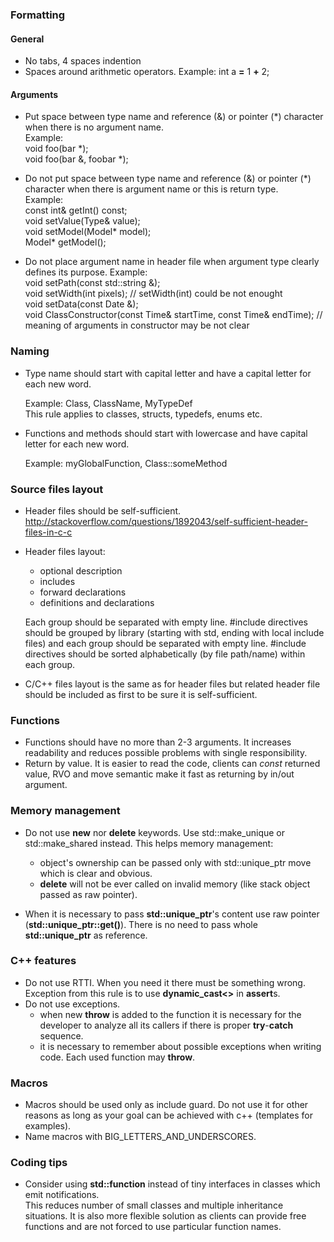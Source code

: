 
### Formatting

#### General

* No tabs, 4 spaces indention
* Spaces around arithmetic operators. Example: int a __=__ 1 __+__ 2;

#### Arguments
* Put space between type name and reference (&) or pointer (\*) character when there is no argument name.<br/>
  Example:<br/>
           void foo(bar *); <br/>
           void foo(bar &, foobar *);

* Do not put space between type name and reference (&) or pointer (\*) character when there is argument name
  or this is return type.<br/>
  Example: <br/>
           const int& getInt() const;<br/>
           void setValue(Type& value);<br/>
           void setModel(Model\* model);<br/>
           Model\* getModel();<br/>

* Do not place argument name in header file when argument type clearly defines its purpose. Example: <br/>
  void setPath(const std::string &);<br/>
  void setWidth(int pixels);   // setWidth(int) could be not enought<br/>
  void setData(const Date &);<br/>
  void ClassConstructor(const Time& startTime, const Time& endTime); // meaning of arguments in constructor may be not clear<br/>

### Naming
* Type name should start with capital letter and have a capital letter for each new word. 

  Example: Class, ClassName, MyTypeDef<br/>
  This rule applies to classes, structs, typedefs, enums etc.
  
* Functions and methods should start with lowercase and have capital letter for each new word.

  Example: myGlobalFunction, Class::someMethod

### Source files layout
* Header files should be self-sufficient.
  http://stackoverflow.com/questions/1892043/self-sufficient-header-files-in-c-c

* Header files layout:
  - optional description
  - includes
  - forward declarations
  - definitions and declarations
  
  Each group should be separated with empty line. 
  \#include directives should be grouped by library (starting with std, ending with local include files) and each group should be separated with empty line. 
  \#include directives should be sorted alphabetically (by file path/name) within each group.

* C/C++ files layout is the same as for header files but related header file should be included as first to be sure it is self-sufficient.
 
### Functions
* Functions should have no more than 2-3 arguments. It increases readability and reduces possible problems with single responsibility.
* Return by value. It is easier to read the code, clients can *const* returned value, RVO and move semantic make it fast as returning by in/out argument. 

### Memory management
* Do not use **new** nor **delete** keywords. Use std::make_unique or std::make_shared instead. This helps memory management:
  - object's ownership can be passed only with std::unique_ptr move which is clear and obvious. 
  - **delete** will not be ever called on invalid memory (like stack object passed as raw pointer).
  
* When it is necessary to pass **std::unique_ptr**'s content use raw pointer (**std::unique_ptr::get()**). There is no need to pass whole **std::unique_ptr** as reference.

### C++ features
* Do not use RTTI. When you need it there must be something wrong. Exception from this rule is to use **dynamic_cast<>** in **assert**s.
* Do not use exceptions. <br/>
  - when new **throw** is added to the function it is necessary for the developer to analyze all its callers if there is proper **try**-**catch** sequence.
  - it is necessary to remember about possible exceptions when writing code. Each used function may **throw**.

### Macros
* Macros should be used only as include guard. Do not use it for other reasons as long as your goal can be achieved with c++ (templates for examples).
* Name macros with BIG_LETTERS_AND_UNDERSCORES.

### Coding tips
* Consider using **std::function** instead of tiny interfaces in classes which emit notifications. <br/>
  This reduces number of small classes and multiple inheritance situations. It is also more flexible solution as clients can provide free functions and are not forced to use particular function names.
